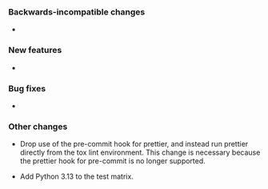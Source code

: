 <!-- Delete the sections that don't apply -->

### Backwards-incompatible changes

-

### New features

-

### Bug fixes

-

### Other changes

- Drop use of the pre-commit hook for prettier, and instead run prettier directly from the tox lint environment. This change is necessary because the prettier hook for pre-commit is no longer supported.

- Add Python 3.13 to the test matrix.
